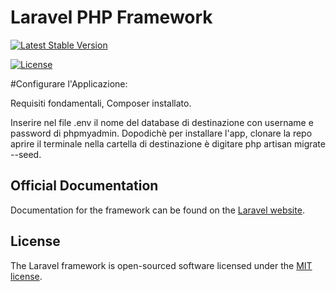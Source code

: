 # Laravel PHP Framework


[![Latest Stable Version](https://poser.pugx.org/laravel/framework/v/stable.svg)](https://packagist.org/packages/laravel/framework)

[![License](https://poser.pugx.org/laravel/framework/license.svg)](https://packagist.org/packages/laravel/framework)


#Configurare l'Applicazione:

Requisiti fondamentali, Composer installato.


Inserire nel file .env il nome del database di destinazione con username e password di phpmyadmin.
Dopodichè per installare l'app, clonare la repo aprire il terminale nella cartella di destinazione è digitare php artisan migrate --seed.

## Official Documentation

Documentation for the framework can be found on the [Laravel website](http://laravel.com/docs).

## License

The Laravel framework is open-sourced software licensed under the [MIT license](http://opensource.org/licenses/MIT).
